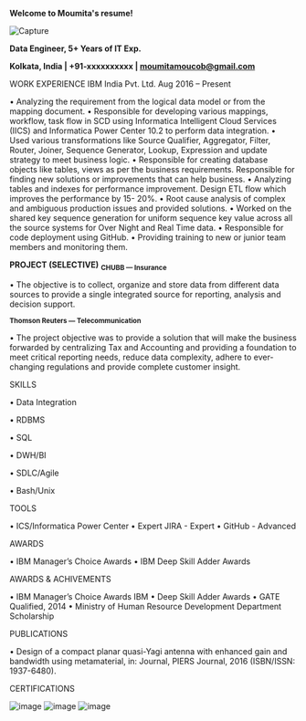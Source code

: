 **Welcome to Moumita's resume!**

![Capture](https://github.com/moumita-de/dummywebsite/assets/145857739/485fbc57-86dc-4620-aefa-41bfcbe0a792)

**Data Engineer, 5+ Years of IT Exp.**

**Kolkata, India | +91-xxxxxxxxxx | moumitamoucob@gmail.com**

WORK EXPERIENCE
IBM India Pvt. Ltd.
Aug 2016 – Present

•	Analyzing the requirement from the logical data model or from the mapping document. 
•	Responsible for developing various mappings, workflow, task flow in SCD using Informatica Intelligent Cloud Services (IICS) and Informatica Power Center 10.2 to perform data integration. 
•	Used various transformations like Source Qualifier, Aggregator, Filter, Router, Joiner, Sequence Generator, Lookup, Expression and update strategy to meet business logic. 
•	Responsible for creating database objects like tables, views as per the business requirements. Responsible for finding new solutions or improvements that can help business. 
•	Analyzing tables and indexes for performance improvement. Design ETL flow which improves the performance by 15- 20%. 
•	Root cause analysis of complex and ambiguous production issues and provided solutions. 
•	Worked on the shared key sequence generation for uniform sequence key value across all the source systems for Over Night and Real Time data. 
•	Responsible for code deployment using GitHub. 
•	Providing training to new or junior team members and monitoring them.

**PROJECT (SELECTIVE)**
<sub>**CHUBB — Insurance** 

•	The objective is to collect, organize and store data from different data sources to provide a single integrated source for reporting, analysis and decision support.

<sub>**Thomson Reuters — Telecommunication**

•	The project objective was to provide a solution that will make the business forwarded by centralizing Tax and Accounting and providing a foundation to meet critical reporting needs, reduce data complexity, adhere to ever-changing regulations and provide complete customer insight.

SKILLS

•	Data Integration 

•	RDBMS 

•	SQL 

•	DWH/BI 

•	SDLC/Agile 

•	Bash/Unix


TOOLS

•	ICS/Informatica Power Center
•	Expert JIRA - Expert 
•	GitHub - Advanced

AWARDS

•	IBM Manager’s Choice Awards 
•	IBM Deep Skill Adder Awards

AWARDS & ACHIVEMENTS

•	IBM Manager’s Choice Awards IBM 
•	Deep Skill Adder Awards 
•	GATE Qualified, 2014 
•	Ministry of Human Resource Development Department Scholarship

PUBLICATIONS

•	Design of a compact planar quasi-Yagi antenna with enhanced gain and bandwidth using metamaterial, in: Journal, PIERS Journal, 2016 (ISBN/ISSN: 1937-6480).

CERTIFICATIONS

![image](https://github.com/moumita-de/dummywebsite/assets/145857739/e964a02f-862b-46fa-b808-882bcc1d7eb2)
![image](https://github.com/moumita-de/dummywebsite/assets/145857739/4fa32d36-3170-434f-be47-8376042cd447)
![image](https://github.com/moumita-de/dummywebsite/assets/145857739/462a5122-919b-42b0-b20b-bf30c3aafd3b)
